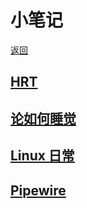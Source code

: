 # 小笔记

[返回](./)

## [HRT](hrt.md)

## [论如何睡觉](sleep.md)

## [Linux 日常](linux-daily.md)

## [Pipewire](pipewire.md)
